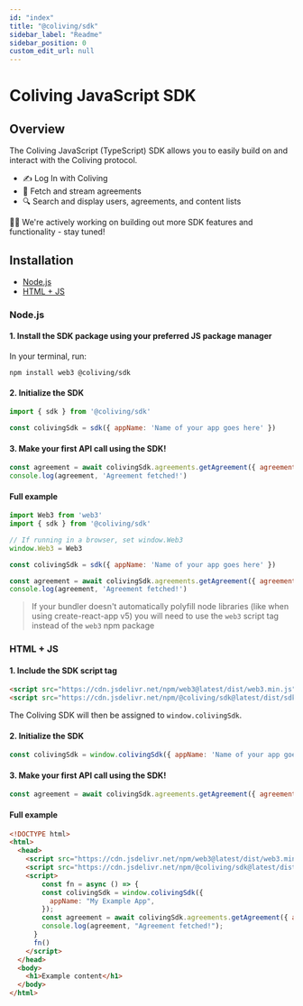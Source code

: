 ```yaml
---
id: "index"
title: "@coliving/sdk"
sidebar_label: "Readme"
sidebar_position: 0
custom_edit_url: null
---
```


# Coliving JavaScript SDK

## Overview

The Coliving JavaScript (TypeScript) SDK allows you to easily build on and interact with the Coliving protocol.
- ✍️ Log In with Coliving
- 🎵 Fetch and stream agreements
- 🔍 Search and display users, agreements, and content lists

👷‍♀️ We're actively working on building out more SDK features and functionality - stay tuned!

## Installation

- [Node.js](#nodejs)
- [HTML + JS](#html--js)

### Node.js

#### 1. Install the SDK package using your preferred JS package manager

In your terminal, run:

```bash"
npm install web3 @coliving/sdk
```

#### 2. Initialize the SDK

```js
import { sdk } from '@coliving/sdk'

const colivingSdk = sdk({ appName: 'Name of your app goes here' })
```

#### 3. Make your first API call using the SDK!

```js
const agreement = await colivingSdk.agreements.getAgreement({ agreementId: 'D7KyD' })
console.log(agreement, 'Agreement fetched!')
```

#### Full example

```js title="app.js" showLineNumbers
import Web3 from 'web3'
import { sdk } from '@coliving/sdk'

// If running in a browser, set window.Web3
window.Web3 = Web3

const colivingSdk = sdk({ appName: 'Name of your app goes here' })

const agreement = await colivingSdk.agreements.getAgreement({ agreementId: 'D7KyD' })
console.log(agreement, 'Agreement fetched!')
```

> If your bundler doesn't automatically polyfill node libraries (like when using create-react-app v5) you will need to use the `web3` script tag instead of the `web3` npm package

### HTML + JS

#### 1. Include the SDK script tag

```html
<script src="https://cdn.jsdelivr.net/npm/web3@latest/dist/web3.min.js"></script>
<script src="https://cdn.jsdelivr.net/npm/@coliving/sdk@latest/dist/sdk.min.js"></script>
```

The Coliving SDK will then be assigned to `window.colivingSdk`.

#### 2. Initialize the SDK

```js
const colivingSdk = window.colivingSdk({ appName: 'Name of your app goes here' })
```

#### 3. Make your first API call using the SDK!

```js
const agreement = await colivingSdk.agreements.getAgreement({ agreementId: 'D7KyD' })
```

#### Full example

```html title="index.html" showLineNumbers
<!DOCTYPE html>
<html>
  <head>
    <script src="https://cdn.jsdelivr.net/npm/web3@latest/dist/web3.min.js"></script>
    <script src="https://cdn.jsdelivr.net/npm/@coliving/sdk@latest/dist/sdk.min.js"></script>
    <script>
    	const fn = async () => {
        const colivingSdk = window.colivingSdk({
          appName: "My Example App",
        });
        const agreement = await colivingSdk.agreements.getAgreement({ agreementId: 'D7KyD' });
        console.log(agreement, "Agreement fetched!");
      }
      fn()
    </script>
  </head>
  <body>
    <h1>Example content</h1>
  </body>
</html>
```
